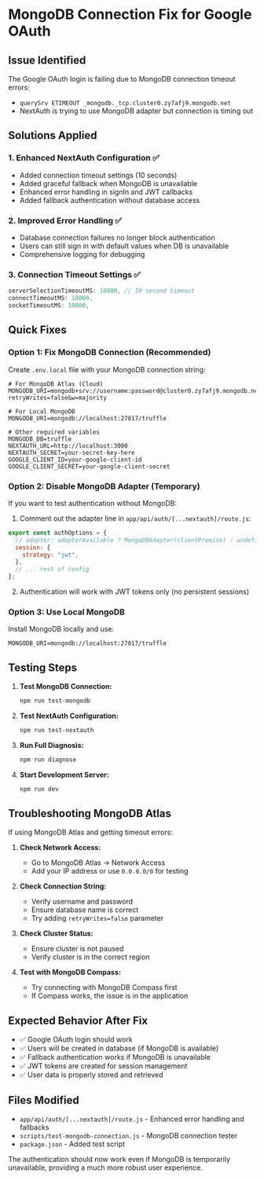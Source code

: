 # MongoDB Connection Fix for Google OAuth

## Issue Identified
The Google OAuth login is failing due to MongoDB connection timeout errors:
- `querySrv ETIMEOUT _mongodb._tcp.cluster0.zy7afj9.mongodb.net`
- NextAuth is trying to use MongoDB adapter but connection is timing out

## Solutions Applied

### 1. Enhanced NextAuth Configuration ✅
- Added connection timeout settings (10 seconds)
- Added graceful fallback when MongoDB is unavailable
- Enhanced error handling in signIn and JWT callbacks
- Added fallback authentication without database access

### 2. Improved Error Handling ✅
- Database connection failures no longer block authentication
- Users can still sign in with default values when DB is unavailable
- Comprehensive logging for debugging

### 3. Connection Timeout Settings ✅
```javascript
serverSelectionTimeoutMS: 10000, // 10 second timeout
connectTimeoutMS: 10000,
socketTimeoutMS: 10000,
```

## Quick Fixes

### Option 1: Fix MongoDB Connection (Recommended)
Create `.env.local` file with your MongoDB connection string:

```env
# For MongoDB Atlas (Cloud)
MONGODB_URI=mongodb+srv://username:password@cluster0.zy7afj9.mongodb.net/truffle?retryWrites=false&w=majority

# For Local MongoDB
MONGODB_URI=mongodb://localhost:27017/truffle

# Other required variables
MONGODB_DB=truffle
NEXTAUTH_URL=http://localhost:3000
NEXTAUTH_SECRET=your-secret-key-here
GOOGLE_CLIENT_ID=your-google-client-id
GOOGLE_CLIENT_SECRET=your-google-client-secret
```

### Option 2: Disable MongoDB Adapter (Temporary)
If you want to test authentication without MongoDB:

1. Comment out the adapter line in `app/api/auth/[...nextauth]/route.js`:
```javascript
export const authOptions = {
  // adapter: adapterAvailable ? MongoDBAdapter(clientPromise) : undefined,
  session: {
    strategy: "jwt",
  },
  // ... rest of config
};
```

2. Authentication will work with JWT tokens only (no persistent sessions)

### Option 3: Use Local MongoDB
Install MongoDB locally and use:
```env
MONGODB_URI=mongodb://localhost:27017/truffle
```

## Testing Steps

1. **Test MongoDB Connection:**
   ```bash
   npm run test-mongodb
   ```

2. **Test NextAuth Configuration:**
   ```bash
   npm run test-nextauth
   ```

3. **Run Full Diagnosis:**
   ```bash
   npm run diagnose
   ```

4. **Start Development Server:**
   ```bash
   npm run dev
   ```

## Troubleshooting MongoDB Atlas

If using MongoDB Atlas and getting timeout errors:

1. **Check Network Access:**
   - Go to MongoDB Atlas → Network Access
   - Add your IP address or use `0.0.0.0/0` for testing

2. **Check Connection String:**
   - Verify username and password
   - Ensure database name is correct
   - Try adding `retryWrites=false` parameter

3. **Check Cluster Status:**
   - Ensure cluster is not paused
   - Verify cluster is in the correct region

4. **Test with MongoDB Compass:**
   - Try connecting with MongoDB Compass first
   - If Compass works, the issue is in the application

## Expected Behavior After Fix

- ✅ Google OAuth login should work
- ✅ Users will be created in database (if MongoDB is available)
- ✅ Fallback authentication works if MongoDB is unavailable
- ✅ JWT tokens are created for session management
- ✅ User data is properly stored and retrieved

## Files Modified

- `app/api/auth/[...nextauth]/route.js` - Enhanced error handling and fallbacks
- `scripts/test-mongodb-connection.js` - MongoDB connection tester
- `package.json` - Added test script

The authentication should now work even if MongoDB is temporarily unavailable, providing a much more robust user experience.
